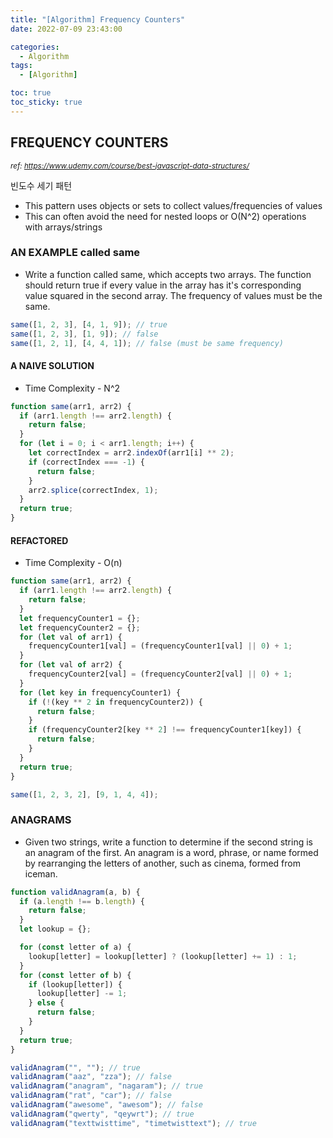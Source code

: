 ```yaml
---
title: "[Algorithm] Frequency Counters"
date: 2022-07-09 23:43:00

categories:
  - Algorithm
tags:
  - [Algorithm]

toc: true
toc_sticky: true
---
```


## FREQUENCY COUNTERS

<small><cite>ref: https://www.udemy.com/course/best-javascript-data-structures/</cite></small>

빈도수 세기 패턴

- This pattern uses objects or sets to collect values/frequencies of values
- This can often avoid the need for nested loops or O(N^2) operations with arrays/strings

### AN EXAMPLE called same

- Write a function called same, which accepts two arrays. The function should return true if every value in the array has it's corresponding value squared in the second array. The frequency of values must be the same.

```js
same([1, 2, 3], [4, 1, 9]); // true
same([1, 2, 3], [1, 9]); // false
same([1, 2, 1], [4, 4, 1]); // false (must be same frequency)
```

#### A NAIVE SOLUTION

- Time Complexity - N^2

```js
function same(arr1, arr2) {
  if (arr1.length !== arr2.length) {
    return false;
  }
  for (let i = 0; i < arr1.length; i++) {
    let correctIndex = arr2.indexOf(arr1[i] ** 2);
    if (correctIndex === -1) {
      return false;
    }
    arr2.splice(correctIndex, 1);
  }
  return true;
}
```

#### REFACTORED

- Time Complexity - O(n)

```js
function same(arr1, arr2) {
  if (arr1.length !== arr2.length) {
    return false;
  }
  let frequencyCounter1 = {};
  let frequencyCounter2 = {};
  for (let val of arr1) {
    frequencyCounter1[val] = (frequencyCounter1[val] || 0) + 1;
  }
  for (let val of arr2) {
    frequencyCounter2[val] = (frequencyCounter2[val] || 0) + 1;
  }
  for (let key in frequencyCounter1) {
    if (!(key ** 2 in frequencyCounter2)) {
      return false;
    }
    if (frequencyCounter2[key ** 2] !== frequencyCounter1[key]) {
      return false;
    }
  }
  return true;
}

same([1, 2, 3, 2], [9, 1, 4, 4]);
```

### ANAGRAMS

- Given two strings, write a function to determine if the second string is an anagram of the first. An anagram is a word, phrase, or name formed by rearranging the letters of another, such as cinema, formed from iceman.

```js
function validAnagram(a, b) {
  if (a.length !== b.length) {
    return false;
  }
  let lookup = {};

  for (const letter of a) {
    lookup[letter] = lookup[letter] ? (lookup[letter] += 1) : 1;
  }
  for (const letter of b) {
    if (lookup[letter]) {
      lookup[letter] -= 1;
    } else {
      return false;
    }
  }
  return true;
}

validAnagram("", ""); // true
validAnagram("aaz", "zza"); // false
validAnagram("anagram", "nagaram"); // true
validAnagram("rat", "car"); // false
validAnagram("awesome", "awesom"); // false
validAnagram("qwerty", "qeywrt"); // true
validAnagram("texttwisttime", "timetwisttext"); // true
```
